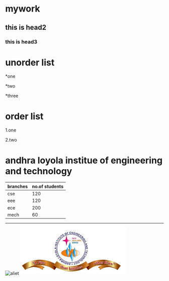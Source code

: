 # mywork
## this is head2
### this is head3

# unorder list

*one

*two

*three

# order list
1.one

2.two

# andhra loyola institue of engineering and technology

branches | no.of students
---------|----------------
cse | 120
eee | 120
ece | 200
mech | 60
------------------------
![aliet](https://images.app.goo.gl/DWnmHKmTBoz8R1wv8\download.jpg)
![aliet](download.jpg)
